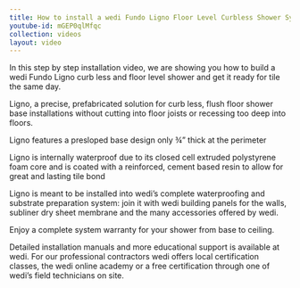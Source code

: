 ```yaml
---
title: How to install a wedi Fundo Ligno Floor Level Curbless Shower System
youtube-id: mGEP0qlMfqc
collection: videos
layout: video
---
```


In this step by step installation video, we are showing you how to build a wedi Fundo Ligno curb less and floor level shower and get it ready for tile the same day.

Ligno, a precise, prefabricated solution for curb less, flush floor shower base installations without cutting into floor joists or recessing too deep into floors.

Ligno features a presloped base design only ¾” thick at the perimeter

Ligno is internally waterproof due to its closed cell extruded polystyrene foam core and is coated with a reinforced, cement based resin to allow for great and lasting tile bond

Ligno is meant to be installed into wedi’s complete waterproofing and substrate preparation system: join it with wedi building panels for the walls, subliner dry sheet membrane and the many accessories offered by wedi.

Enjoy a complete system warranty for your shower from base to ceiling.

Detailed installation manuals and more educational support is available at wedi. For our professional contractors wedi offers local certification classes, the wedi online academy or a free certification through one of wedi’s field technicians on site.
